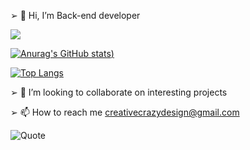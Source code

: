 ➢ 👋 Hi, I’m Back-end developer

  ![](https://komarev.com/ghpvc/?username=CreativeCrazyDesign&style=for-the-badge)
  
 [![Anurag's GitHub stats](https://github-readme-stats.vercel.app/api?username=CreativeCrazyDesign&show_icons=true&theme=transparent))](https://github.com/CreativeCrazyDesign/github-readme-stats)
  
 [![Top Langs](https://github-readme-stats.vercel.app/api/top-langs/?username=CreativeCrazyDesign&hide_progress=true)](https://github.com/CreativeCrazyDesign/github-readme-stats)
  
➢ 💞️ I’m looking to collaborate on interesting projects

➢ 📫 How to reach me creativecrazydesign@gmail.com


![Quote](https://github-readme-quotes-bay.vercel.app/quote?theme=light&layout=socrates)

<!---
CreativeCrazyDesign/CreativeCrazyDesign is a ✨ special ✨ repository because its `README.md` (this file) appears on your GitHub profile.
You can click the Preview link to take a look at your changes.
--->
